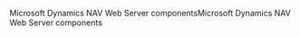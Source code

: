 <span data-ttu-id="78b8f-101">Microsoft Dynamics NAV Web Server components</span><span class="sxs-lookup"><span data-stu-id="78b8f-101">Microsoft Dynamics NAV Web Server components</span></span>